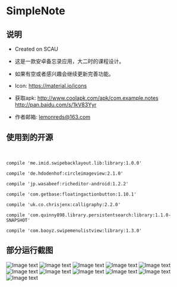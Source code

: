 # SimpleNote

## 说明
* Created on SCAU 

* 这是一款安卓备忘录应用，大二时的课程设计。

* 如果有空或者感兴趣会继续更新完善功能。

* Icon: https://material.io/icons

* 获取apk: 
http://www.coolapk.com/apk/com.example.notes
http://pan.baidu.com/s/1kV83Yyr 

* 作者邮箱: lemonreds@163.com

## 使用到的开源
       
    
    compile 'me.imid.swipebacklayout.lib:library:1.0.0'

    compile 'de.hdodenhof:circleimageview:2.1.0'

    compile 'jp.wasabeef:richeditor-android:1.2.2'

    compile 'com.getbase:floatingactionbutton:1.10.1'

    compile 'uk.co.chrisjenx:calligraphy:2.2.0'

    compile 'com.quinny898.library.persistentsearch:library:1.1.0-SNAPSHOT'
    
    compile 'com.baoyz.swipemenulistview:library:1.3.0'


## 部分运行截图


![Image text](https://github.com/Lemonreds/SimpleNote/blob/master/IMG/1.png)
![Image text](https://github.com/Lemonreds/SimpleNote/blob/master/IMG/2.png)
![Image text](https://github.com/Lemonreds/SimpleNote/blob/master/IMG/3.png)
![Image text](https://github.com/Lemonreds/SimpleNote/blob/master/IMG/4.png)
![Image text](https://github.com/Lemonreds/SimpleNote/blob/master/IMG/5.png)
![Image text](https://github.com/Lemonreds/SimpleNote/blob/master/IMG/6.png)
![Image text](https://github.com/Lemonreds/SimpleNote/blob/master/IMG/7.png)
![Image text](https://github.com/Lemonreds/SimpleNote/blob/master/IMG/8.png)
![Image text](https://github.com/Lemonreds/SimpleNote/blob/master/IMG/9.png)
![Image text](https://github.com/Lemonreds/SimpleNote/blob/master/IMG/10.png)
![Image text](https://github.com/Lemonreds/SimpleNote/blob/master/IMG/11png.png)

